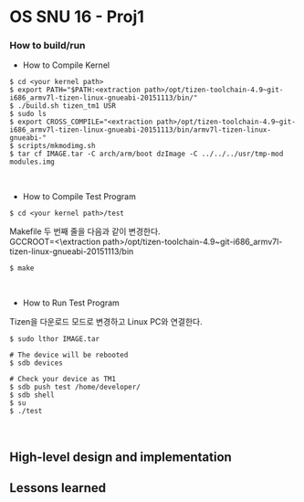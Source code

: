 # OS SNU 16 - Proj1

### How to build/run

- How to Compile Kernel

```
$ cd <your kernel path>
$ export PATH="$PATH:<extraction path>/opt/tizen-toolchain-4.9~git-i686_armv7l-tizen-linux-gnueabi-20151113/bin/"
$ ./build.sh tizen_tm1 USR
$ sudo ls
$ export CROSS_COMPILE="<extraction path>/opt/tizen-toolchain-4.9~git-i686_armv7l-tizen-linux-gnueabi-20151113/bin/armv7l-tizen-linux-gnueabi-"
$ scripts/mkmodimg.sh
$ tar cf IMAGE.tar -C arch/arm/boot dzImage -C ../../../usr/tmp-mod modules.img
```
<br/>

- How to Compile Test Program

```
$ cd <your kernel path>/test
```

Makefile 두 번째 줄을 다음과 같이 변경한다.<br/>
GCCROOT=<\extraction path>/opt/tizen-toolchain-4.9~git-i686_armv7l-tizen-linux-gnueabi-20151113/bin
```
$ make
```
<br/>

- How to Run Test Program

Tizen을 다운로드 모드로 변경하고 Linux PC와 연결한다.
```
$ sudo lthor IMAGE.tar

# The device will be rebooted
$ sdb devices

# Check your device as TM1
$ sdb push test /home/developer/
$ sdb shell
$ su
$ ./test
```
<br/>

## High-level design and implementation

## Lessons learned
